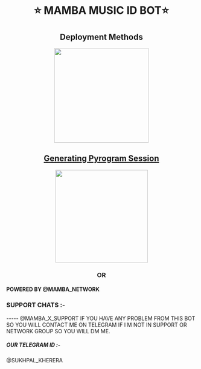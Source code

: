 <h1 align= center><b>⭐️ MAMBA MUSIC ID BOT⭐️</b></h1>

<h2 align="center">
    Deployment Methods
</h2>

<p align="center">
<a href="https://dashboard.heroku.com/new?template=https://github.com/SUKHPAL443/IDMUSICBOT"><img src="https://img.shields.io/badge/Deploy%20To%20Heroku-blueviolet?style=for-the-badge&logo=heroku" width="250""/</a>  

</p>

<h2 align="center">
   Generating Pyrogram Session
</h2>

<p align="center">
<a href="https://replit.com/@DarkXstar-xd/Altronix-Music-Bot#main.py"><img src="https://img.shields.io/badge/Generate%20On%20Repl-blueviolet?style=for-the-badge&logo=appveyor" width="245""/></a>
 </p>  

<h3 align="center">
    OR
</h3>

#### POWERED BY @MAMBA_NETWORK

### SUPPORT CHATS :- 
----- @MAMBA_X_SUPPORT IF YOU HAVE ANY PROBLEM FROM THIS BOT SO YOU WILL CONTACT ME ON TELEGRAM IF I M NOT IN SUPPORT OR NETWORK GROUP SO YOU WILL DM ME.

##### OUR TELEGRAM ID :- 
@SUKHPAL_KHERERA 
